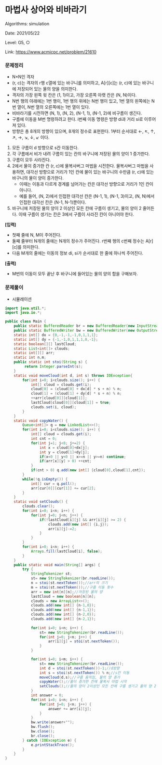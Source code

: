 # 마법사 상어와 비바라기

Algorithms: simulation

Date: 2021/05/22

Level: G5, ○

Link: https://www.acmicpc.net/problem/21610

### 문제정리

- N×N인 격자
- (r, c)는 격자의 r행 c열에 있는 바구니를 의미하고, A[r][c]는 (r, c)에 있는 바구니에 저장되어 있는 물의 양을 의미한다.
- 격자의 가장 왼쪽 윗 칸은 (1, 1)이고, 가장 오른쪽 아랫 칸은 (N, N)이다.
- N번 행의 아래에는 1번 행이, 1번 행의 위에는 N번 행이 있고, 1번 열의 왼쪽에는 N번 열이, N번 열의 오른쪽에는 1번 열이 있다.
- 비바라기를 시전하면 (N, 1), (N, 2), (N-1, 1), (N-1, 2)에 비구름이 생긴다.
- 구름에 이동을 M번 명령하려고 한다. i번째 이동 명령은 방향 di과 거리 si로 이루어져 있다.
- 방향은 총 8개의 방향이 있으며, 8개의 정수로 표현한다. 1부터 순서대로 ←, ↖, ↑, ↗, →, ↘, ↓, ↙ 이다.
1. 모든 구름이 d 방향으로 s칸 이동한다.
2. 각 구름에서 비가 내려 구름이 있는 칸의 바구니에 저장된 물의 양이 1 증가한다.
3. 구름이 모두 사라진다.
4. 2에서 물이 증가한 칸 (r, c)에 물복사버그 마법을 시전한다. 물복사버그 마법을 사용하면, 대각선 방향으로 거리가 1인 칸에 물이 있는 바구니의 수만큼 (r, c)에 있는 바구니의 물이 양이 증가한다.
    - 이때는 이동과 다르게 경계를 넘어가는 칸은 대각선 방향으로 거리가 1인 칸이 아니다.
    - 예를 들어, (N, 2)에서 인접한 대각선 칸은 (N-1, 1), (N-1, 3)이고, (N, N)에서 인접한 대각선 칸은 (N-1, N-1)뿐이다.
5. 바구니에 저장된 물의 양이 2 이상인 모든 칸에 구름이 생기고, 물의 양이 2 줄어든다. 이때 구름이 생기는 칸은 3에서 구름이 사라진 칸이 아니어야 한다.

**[입력]**

- 첫째 줄에 N, M이 주어진다.
- 둘째 줄부터 N개의 줄에는 N개의 정수가 주어진다. r번째 행의 c번째 정수는 A[r][c]를 의미한다.
- 다음 M개의 줄에는 이동의 정보 di, si가 순서대로 한 줄에 하나씩 주어진다.

**[출력]**

- M번의 이동이 모두 끝난 후 바구니에 들어있는 물의 양의 합을 구해보자.

### 문제풀이

- 시뮬레이션

```java
import java.util.*;
import java.io.*;

public class Main {
	public static BufferedReader br = new BufferedReader(new InputStreamReader(System.in));
	public static BufferedWriter bw = new BufferedWriter(new OutputStreamWriter(System.out));	
	static int[] dx = {0,-1,-1,-1,0,1,1,1};
	static int[] dy = {-1,-1,0,1,1,1,0,-1};
	static boolean[][] lastCloud;
	static List<int[]> clouds;
	static int[][] arr;
	static int n,m;
	public static int stoi(String s) {
		 return Integer.parseInt(s);
	}
	static void moveCloud(int d, int s) throws IOException{
		for(int i=0; i<clouds.size(); i++) {
			int[] cloud = clouds.get(i);
			cloud[0] = (cloud[0] + dx[d] * s + n) % n;
			cloud[1] = (cloud[1] + dy[d] * s + n) % n;
			++arr[cloud[0]][cloud[1]];
			lastCloud[cloud[0]][cloud[1]] = true;
			clouds.set(i, cloud);
		}
	}
	static void copyWater() {
		Queue<int[]> q = new LinkedList<>();
		for(int i=0; i<clouds.size(); i++) {
			int[] cloud = clouds.get(i);
			int cnt = 0;
			for(int j=1; j<8; j+=2) {
				int x = cloud[0]+dx[j];
				int y = cloud[1]+dy[j];
				if(x<0 || y<0 || x>=n || y>=n) continue;
				if(arr[x][y] > 0) ++cnt;
			}
			if(cnt > 0) q.add(new int[] {cloud[0],cloud[1],cnt});
		}
		while(!q.isEmpty()) {
			int[] cur = q.poll();
			arr[cur[0]][cur[1]] += cur[2];
		}
	}
	static void setClouds() {
		clouds.clear();
		for(int i=0; i<n; i++) {
			for(int j=0; j<n; j++) {
				if(!lastCloud[i][j] && arr[i][j] >= 2) {
					clouds.add(new int[] {i,j});
					arr[i][j]-=2;
				}
			}
		}
		for(int i=0; i<n; i++) {
			Arrays.fill(lastCloud[i], false);
		}
	}
	public static void main(String[] args) {
		try {
			StringTokenizer st;
			st= new StringTokenizer(br.readLine());
			n = stoi(st.nextToken());//arr의 크기
			m = stoi(st.nextToken());//구름 이동 횟수
			arr = new int[n][n];//저장된 물의 양
			lastCloud = new boolean[n][n];
			clouds = new ArrayList<>();
			clouds.add(new int[] {n-1,0});
			clouds.add(new int[] {n-1,1});
			clouds.add(new int[] {n-2,0});
			clouds.add(new int[] {n-2,1});
			
			for(int i=0; i<n; i++) {
				st= new StringTokenizer(br.readLine());
				for(int j=0; j<n; j++) {
					arr[i][j] = stoi(st.nextToken());
				}
			}

			for(int i=0; i<m; i++) {
				st= new StringTokenizer(br.readLine());
				int d = stoi(st.nextToken())-1;//d방향
				int s = stoi(st.nextToken()) % n;//s칸 이동
				moveCloud(d,s);//구름 움직임, 물의 양 증가
				copyWater();//물이 증가한 칸에 물복사 마법 시작
				setClouds();//물의 양이 2이상인 모든 칸에 구름 생기고 물의 양 2 줄어듬.구름 생기는 칸은 이전에 사라진 구름있는 칸 제외 
			}
			int answer = 0;
			for(int i=0; i<n; i++) {
				for(int j=0; j<n; j++) {
					answer += arr[i][j];
				}
			}
			bw.write(answer+"");
			bw.flush();
			bw.close();
			br.close();
		} catch (IOException e) {
			e.printStackTrace();
		}
	}
}
```